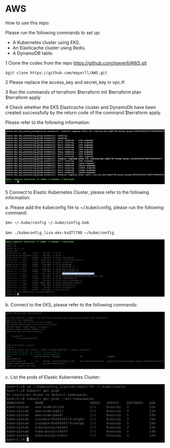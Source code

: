 # AWS

How to use this repo:

Please run the following commands to set up:

- A Kubernetes cluster using EKS.
- An Elasticache cluster using Redis.
- A DynamoDB table.

1 Clone the codes from the repo https://github.com/mayerll/AWS.git

    $git clone https://github.com/mayerll/AWS.git
    
2 Please replace the access_key and secret_key in vpc.tf

3 Run the commands of terrafrom 
    $terraform init
    $terraform plan
    $terraform apply
    
4 Check whether the EKS Elasticache cluster and DynamoDb have been created successfully by the return code of the command $terraform apply.

Please refer to the following information:

![alt text](https://github.com/mayerll/AWS/blob/main/image/pic1.png?raw=true)

5 Connect to Elastic Kubernetes Cluster, please refer to the following information:

a. Please add the kubeconfig file to ~/.kube/config, please run the following command: 

    $mv ~/.kube/config ~/.kube/config.bak 

    $mv ./kubeconfig_lisa-eks-kxQTl79D ~/kube/config


![alt text](https://github.com/mayerll/AWS/blob/main/image/pic2.png?raw=true)

b. Connect to the EKS, please refer to the following commands:

![alt text](https://github.com/mayerll/AWS/blob/main/image/pic3.png?raw=true)

c. List the pods of Elastic Kubernetes Cluster: 

![alt text](https://github.com/mayerll/AWS/blob/main/image/pic4.png?raw=true)

